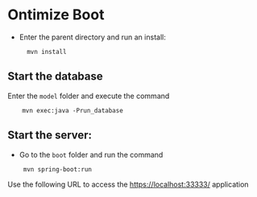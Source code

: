 
# Ontimize Boot

- Enter the parent directory and run an install:
	
		mvn install

## Start the database

 Enter the `model` folder and execute the command

		mvn exec:java -Prun_database
	
## Start the server: 
 - Go to the `boot` folder and run the command

		mvn spring-boot:run
	
Use the following URL to access the [https://localhost:33333/](https://localhost:33333/) application 
